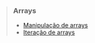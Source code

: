 > ### Arrays
>
> - [Manipulação de arrays](#manipulação-de-arrays)
> - [Iteração de arrays](#iteração-de-arrays)

